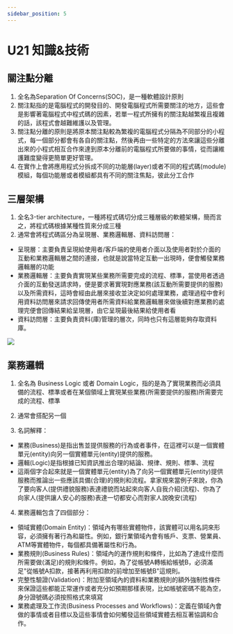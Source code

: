 ```yaml
---
sidebar_position: 5
---
```


# U21 知識&技術

## 關注點分離
1. 全名為Separation Of Concerns(SOC)，是一種軟體設計原則
2. 關注點指的是電腦程式的開發目的、開發電腦程式所需要關注的地方，這些會是影響著電腦程式中程式碼的因素，若單一程式所擁有的關注點越繁複且複雜的話，該程式會越難維護以及管理。
3. 關注點分離的原則是將原本關注點較為繁複的電腦程式分隔為不同部分的小程式，每一個部分都會有各自的關注點，然後再由一些特定的方法來讓這些分離出來的小程式相互合作來達到原本分離前的電腦程式所要做的事情，從而讓維護難度變得更簡單更好管理。
4. 在實作上會將應用程式分拆成不同的功能層(layer)或者不同的程式碼(module)模組，每個功能層或者模組都具有不同的關注焦點，彼此分工合作


## 三層架構
1. 全名3-tier architecture，一種將程式碼切分成三種層級的軟體架構，簡而言之，將程式碼根據某種性質來分成三種
2. 通常會將程式碼區分為呈現層、業務邏輯層、資料訪問層：
 - 呈現層：主要負責呈現給使用者/客戶端的使用者介面以及使用者對於介面的互動和業務邏輯層之間的連接，也就是說當特定互動一出現時，便會觸發業務邏輯層的功能
 - 業務邏輯層：主要負責實現某些業務所需要完成的流程、標準，當使用者透過介面的互動發送請求時，便是要求著實現對應業務(該互動所需要提供的服務)以及所需資料，這時會經由此層來接收並決定如何處理業務，處理過程中會利用資料訪問層來請求回傳使用者所需資料給業務邏輯層來做後續對應業務的處理完便會回傳結果給呈現層，由它呈現最後結果給使用者看
 - 資料訪問層：主要負責資料(庫)管理的層次，同時也只有這層能夠存取資料庫。

 ![](https://res.cloudinary.com/dqfxgtyoi/image/upload/v1634048134/blog/SE/3-tier-arch_qpiq53.png)

## 業務邏輯
1. 全名為 Business Logic 或者 Domain Logic，指的是為了實現業務而必須具備的流程、標準或者在某個領域上實現某些業務(所需要提供的服務)所需要完成的流程、標準
2. 通常會搭配另一個

3. 名詞解釋：
  - 業務(Business)是指出售並提供服務的行為或者事件，在這裡可以是一個實體單元(entity)向另一個實體單元(entity)提供的服務。
  - 邏輯(Logic)是指根據已知資訊推出合理的結論、規律、規則、標準、流程
  - 這兩個字合起來就是一個實體單元(entity)為了向另一個實體單元(entity)提供服務而推論出一些應該具備(合理)的規則和流程。拿家規來當例子來說，你為了要向客人(提供禮貌服務)表達禮貌而站起來向客人自我介紹(流程)、你為了向家人(提供讓人安心的服務)表達一切都安心而對家人說晚安(流程)
4. 業務邏輯包含了四個部分：
  - 領域實體(Domain Entity)：領域內有哪些實體物件，該實體可以用名詞來形容，必須擁有著行為和屬性。例如，銀行業領域內會有帳戶、支票、營業員、ATM等實體物件，每個都具備著屬性和行為。
  - 業務規則(Business Rules)：領域內的運作規則和條件，比如為了達成什麼而所需要做(滿足)的規則和條件。例如，為了從帳號A轉帳給帳號B，必須滿足"從帳號A扣款，接著再利用扣款的前增加至帳號B"這規則。
  - 完整性驗證(Validation)：附加至領域內的資料和業務規則的額外強制性條件來保證這些都能正常運作或者充分如預期那樣表現，比如帳號密碼不能為空，身分證號碼必須按照格式來填寫
  - 業務處理及工作流(Business Processes and Workflows)：定義在領域內會做的事情或者目標以及這些事情會如何觸發這些領域實體去相互著協調和合作。